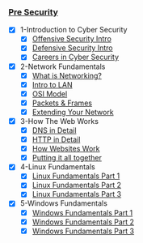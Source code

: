 ### [Pre Security](https://tryhackme.com/path/outline/presecurity)

- [x] 1-Introduction to Cyber Security
  - [x] [Offensive Security Intro]()
  - [x] [Defensive Security Intro]()
  - [x] [Careers in Cyber Security]()
- [x] 2-Network Fundamentals
  - [x] [What is Networking?]()
  - [x] [Intro to LAN]()
  - [x] [OSI Model]()
  - [x] [Packets & Frames]()
  - [x] [Extending Your Network]()
- [x] 3-How The Web Works
  - [x] [DNS in Detail]()
  - [x] [HTTP in Detail]()
  - [x] [How Websites Work]()
  - [x] [Putting it all together]()
- [x] 4-Linux Fundamentals
  - [x] [Linux Fundamentals Part 1]()
  - [x] [Linux Fundamentals Part 2]()
  - [x] [Linux Fundamentals Part 3]()
- [x] 5-Windows Fundamentals
  - [x] [Windows Fundamentals Part 1]()
  - [x] [Windows Fundamentals Part 2]()
  - [x] [Windows Fundamentals Part 3]()

